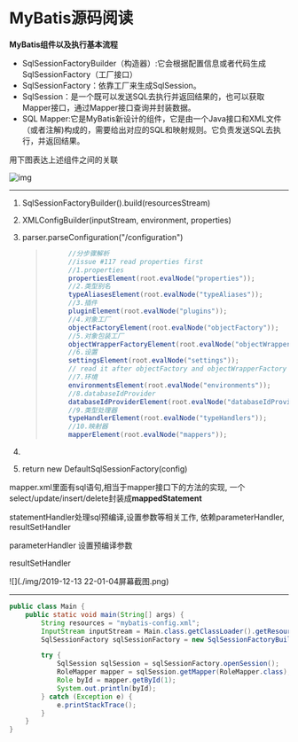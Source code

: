 # MyBatis源码阅读

**MyBatis组件以及执行基本流程**

- SqlSessionFactoryBuilder（构造器）:它会根据配置信息或者代码生成SqlSessionFactory（工厂接口）
- SqlSessionFactory：依靠工厂来生成SqlSession。
- SqlSession：是一个既可以发送SQL去执行并返回结果的，也可以获取Mapper接口，通过Mapper接口查询并封装数据。
- SQL Mapper:它是MyBatis新设计的组件，它是由一个Java接口和XML文件（或者注解)构成的，需要给出对应的SQL和映射规则。它负责发送SQL去执行，并返回结果。

用下图表达上述组件之间的关联



![img](https:////upload-images.jianshu.io/upload_images/10882211-a8c7366958868c02.jpg?imageMogr2/auto-orient/strip|imageView2/2/w/629/format/webp)

---

1. SqlSessionFactoryBuilder().build(resourcesStream)

2. XMLConfigBuilder(inputStream, environment, properties)

3. parser.parseConfiguration("/configuration")

   > ```java
   >       //分步骤解析
   >       //issue #117 read properties first
   >       //1.properties
   >       propertiesElement(root.evalNode("properties"));
   >       //2.类型别名
   >       typeAliasesElement(root.evalNode("typeAliases"));
   >       //3.插件
   >       pluginElement(root.evalNode("plugins"));
   >       //4.对象工厂
   >       objectFactoryElement(root.evalNode("objectFactory"));
   >       //5.对象包装工厂
   >       objectWrapperFactoryElement(root.evalNode("objectWrapperFactory"));
   >       //6.设置
   >       settingsElement(root.evalNode("settings"));
   >       // read it after objectFactory and objectWrapperFactory issue #631
   >       //7.环境
   >       environmentsElement(root.evalNode("environments"));
   >       //8.databaseIdProvider
   >       databaseIdProviderElement(root.evalNode("databaseIdProvider"));
   >       //9.类型处理器
   >       typeHandlerElement(root.evalNode("typeHandlers"));
   >       //10.映射器
   >       mapperElement(root.evalNode("mappers"));
   > ```

4. 

5. return new DefaultSqlSessionFactory(config)

mapper.xml里面有sql语句,相当于mapper接口下的方法的实现, 一个select/update/insert/delete封装成**mappedStatement**

statementHandler处理sql预编译,设置参数等相关工作, 依赖parameterHandler, resultSetHandler

parameterHandler 设置预编译参数

resultSetHandler    

![](./img/2019-12-13 22-01-04屏幕截图.png)

---

```java
public class Main {
    public static void main(String[] args) {
        String resources = "mybatis-config.xml";
        InputStream inputStream = Main.class.getClassLoader().getResourceAsStream(resources);
        SqlSessionFactory sqlSessionFactory = new SqlSessionFactoryBuilder().build(inputStream);

        try {
            SqlSession sqlSession = sqlSessionFactory.openSession();
            RoleMapper mapper = sqlSession.getMapper(RoleMapper.class);
            Role byId = mapper.getById(1);
            System.out.println(byId);
        } catch (Exception e) {
            e.printStackTrace();
        }
    }
}
```

